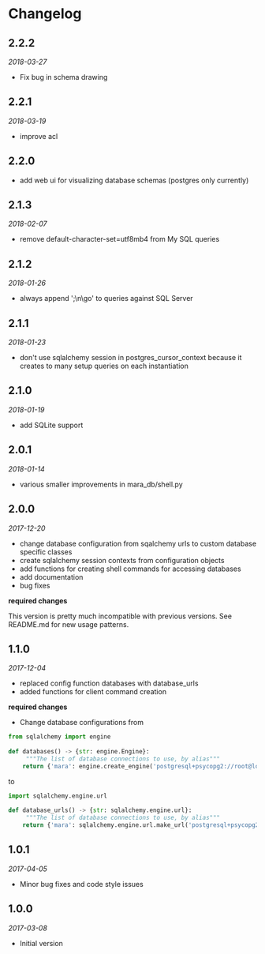 # Changelog

## 2.2.2
*2018-03-27*

- Fix bug in schema drawing


## 2.2.1
*2018-03-19*

- improve acl


## 2.2.0

- add web ui for visualizing database schemas (postgres only currently)


## 2.1.3
*2018-02-07*

- remove default-character-set=utf8mb4 from My SQL queries


## 2.1.2
*2018-01-26*

- always append ';\n\go' to queries against SQL Server


## 2.1.1
*2018-01-23*

- don't use sqlalchemy session in postgres_cursor_context because it creates to many setup queries on each instantiation


## 2.1.0
*2018-01-19*

- add SQLite support

## 2.0.1
*2018-01-14*

- various smaller improvements in mara_db/shell.py


## 2.0.0
*2017-12-20*

- change database configuration from sqalchemy urls to custom database specific classes
- create sqlalchemy session contexts from configuration objects
- add functions for creating shell commands for accessing databases
- add documentation
- bug fixes

**required changes**

This version is pretty much incompatible with previous versions. See README.md for new usage patterns.


## 1.1.0 
*2017-12-04*

- replaced config function databases with database_urls
- added functions for client command creation
 
**required changes**

- Change database configurations from

```python
from sqlalchemy import engine
 
def databases() -> {str: engine.Engine}:
     """The list of database connections to use, by alias"""
    return {'mara': engine.create_engine('postgresql+psycopg2://root@localhost/mara')}

```

to

```python
import sqlalchemy.engine.url
 
def database_urls() -> {str: sqlalchemy.engine.url}:
     """The list of database connections to use, by alias"""
    return {'mara': sqlalchemy.engine.url.make_url('postgresql+psycopg2://root@localhost/mara')}
```


## 1.0.1
*2017-04-05*

- Minor bug fixes and code style issues


## 1.0.0 
*2017-03-08* 

- Initial version


